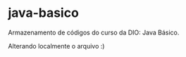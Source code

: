 # java-basico
Armazenamento de códigos do curso da DIO: Java Básico.

Alterando localmente o arquivo :)
